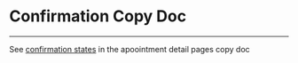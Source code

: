 # Confirmation Copy Doc

---

See [confirmation states](appointment-details.md#confirmation-states) in the apoointment detail pages copy doc

